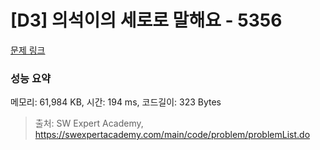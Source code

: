 # [D3] 의석이의 세로로 말해요 - 5356 

[문제 링크](https://swexpertacademy.com/main/code/problem/problemDetail.do?contestProbId=AWVWgkP6sQ0DFAUO) 

### 성능 요약

메모리: 61,984 KB, 시간: 194 ms, 코드길이: 323 Bytes



> 출처: SW Expert Academy, https://swexpertacademy.com/main/code/problem/problemList.do
